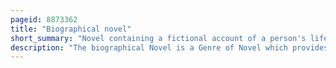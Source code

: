 ```yaml
---
pageid: 8873362
title: "Biographical novel"
short_summary: "Novel containing a fictional account of a person's life"
description: "The biographical Novel is a Genre of Novel which provides a fictional Account of a contemporary or historical Person's Life. Like other Forms of biographical Fiction Details are often trimmed or redesigned to meet the artistic Needs of the fictional Genre of Novel."
---
```

